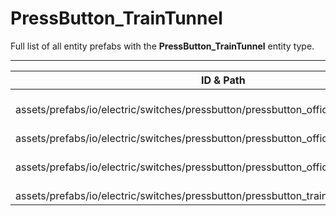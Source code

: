 # PressButton_TrainTunnel
Full list of all <Badge type="warning" text="4"/> entity prefabs with the **PressButton_TrainTunnel** entity type.

---
| ID & Path |
| --- |
| <a href="#3024956667"><Badge id="3024956667" type="tip" text="#"/></a> <Badge type="tip" text="3024956667"/> <br> assets/prefabs/io/electric/switches/pressbutton/pressbutton_officeelevatorcall.prefab |
| <a href="#2322765486"><Badge id="2322765486" type="tip" text="#"/></a> <Badge type="tip" text="2322765486"/> <br> assets/prefabs/io/electric/switches/pressbutton/pressbutton_officeelevatordown.prefab |
| <a href="#322122625"><Badge id="322122625" type="tip" text="#"/></a> <Badge type="tip" text="322122625"/> <br> assets/prefabs/io/electric/switches/pressbutton/pressbutton_officeelevatorup.prefab |
| <a href="#1802909967"><Badge id="1802909967" type="tip" text="#"/></a> <Badge type="tip" text="1802909967"/> <br> assets/prefabs/io/electric/switches/pressbutton/pressbutton_trainstairwell.prefab |
